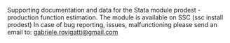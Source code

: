Supporting documentation and data for the Stata module prodest - production function estimation.
The module is available on SSC (ssc install prodest) 
In case of bug reporting, issues, malfunctioning please send an email to:
        gabriele.rovigatti@gmail.com

